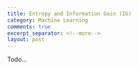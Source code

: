 ```yaml
---
title: Entropy and Information Gain (IG)
category: Machine Learning
comments: true
excerpt_separator: <!--more-->
layout: post
---
```

Todo...
<!--more-->

